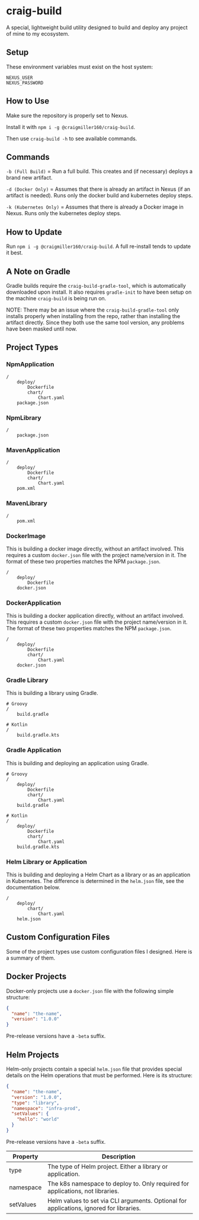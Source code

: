 # craig-build

A special, lightweight build utility designed to build and deploy any project of mine to my ecosystem.

## Setup

These environment variables must exist on the host system:

```
NEXUS_USER
NEXUS_PASSWORD
```

## How to Use

Make sure the repository is properly set to Nexus.

Install it with `npm i -g @craigmiller160/craig-build`.

Then use `craig-build -h` to see available commands.

## Commands

`-b (Full Build)` = Run a full build. This creates and (if necessary) deploys a brand new artifact.

`-d (Docker Only)` = Assumes that there is already an artifact in Nexus (if an artifact is needed). Runs only the docker build and kubernetes deploy steps.

`-k (Kubernetes Only)` = Assumes that there is already a Docker image in Nexus. Runs only the kubernetes deploy steps.

## How to Update

Run `npm i -g @craigmiller160/craig-build`. A full re-install tends to update it best.

## A Note on Gradle

Gradle builds require the `craig-build-gradle-tool`, which is automatically downloaded upon install. It also requires `gradle-init` to have been setup on the machine `craig-build` is being run on.

NOTE: There may be an issue where the `craig-build-gradle-tool` only installs properly when installing from the repo, rather than installing the artifact directly. Since they both use the same tool version, any problems have been masked until now.

## Project Types

### NpmApplication
```
/
    deploy/
        Dockerfile
        chart/
            Chart.yaml
    package.json
```

### NpmLibrary
```
/
    package.json
```

### MavenApplication
```
/
    deploy/
        Dockerfile
        chart/
            Chart.yaml
    pom.xml
```

### MavenLibrary
```
/
    pom.xml
```

### DockerImage

This is building a docker image directly, without an artifact involved. This requires a custom `docker.json` file with the project name/version in it. The format of these two properties matches the NPM `package.json`.

```
/
    deploy/
        Dockerfile
    docker.json
```

### DockerApplication

This is building a docker application directly, without an artifact involved. This requires a custom `docker.json` file with the project name/version in it. The format of these two properties matches the NPM `package.json`.

```
/
    deploy/
        Dockerfile
        chart/
            Chart.yaml
    docker.json
```

### Gradle Library

This is building a library using Gradle.

```
# Groovy
/
    build.gradle

# Kotlin
/
    build.gradle.kts
```

### Gradle Application

This is building and deploying an application using Gradle.

```
# Groovy
/
    deploy/
        Dockerfile
        chart/
            Chart.yaml
    build.gradle

# Kotlin
/
    deploy/
        Dockerfile
        chart/
            Chart.yaml
    build.gradle.kts
```

### Helm Library or Application

This is building and deploying a Helm Chart as a library or as an application in Kubernetes. The difference is determined in the `helm.json` file, see the documentation below.

```
/
    deploy/
        chart/
            Chart.yaml
    helm.json
```

## Custom Configuration Files

Some of the project types use custom configuration files I designed. Here is a summary of them.

## Docker Projects

Docker-only projects use a `docker.json` file with the following simple structure:

```json
{
  "name": "the-name",
  "version": "1.0.0"
}
```

Pre-release versions have a `-beta` suffix.

## Helm Projects

Helm-only projects contain a special `helm.json` file that provides special details on the Helm operations that must be performed. Here is its structure:

```json
{
  "name": "the-name",
  "version": "1.0.0",
  "type": "library",
  "namespace": "infra-prod",
  "setValues": {
    "hello": "world"
  }
}
```

Pre-release versions have a `-beta` suffix.

| Property  | Description                                                                             |
|-----------|-----------------------------------------------------------------------------------------|
| type      | The type of Helm project. Either a library or application.                              |
| namespace | The k8s namespace to deploy to. Only required for applications, not libraries.          |
| setValues | Helm values to set via CLI arguments. Optional for applications, ignored for libraries. |
